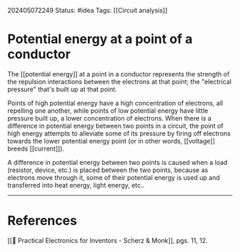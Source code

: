 202405072249
Status: #idea
Tags: [[Circuit analysis]]

# Potential energy at a point of a conductor

The [[potential energy]] at a point in a conductor represents the strength of the repulsion interactions between the electrons at that point; the "electrical pressure" that's built up at that point.

Points of high potential energy have a high concentration of electrons, all repelling one another, while points of low potential energy have little pressure built up, a lower concentration of electrons. When there is a difference in potential energy between two points in a circuit, the point of high energy attempts to alleviate some of its pressure by firing off electrons towards the lower potential energy point (or in other words, [[voltage]] breeds [[current]]).

A difference in potential energy between two points is caused when a load (resistor, device, etc.) is placed between the two points, because as electrons move through it, some of their potential energy is used up and transferred into heat energy, light energy, etc..

___
# References
[[📕 Practical Electronics for Inventors - Scherz & Monk]], pgs. 11, 12.